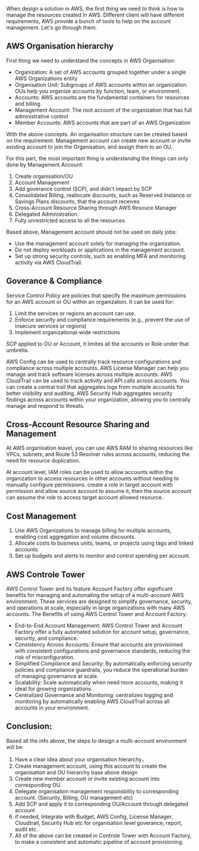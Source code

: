 When design a solution in AWS, the first thing we need to think is how to manage the resources created in AWS. Different client will have different requirements, AWS provide a bunch of tools to help on the account management. Let's go through them.

## AWS Organisation hierarchy

First thing we need to understand the concepts in AWS Organisation:

- Organization: A set of AWS accounts grouped together under a single AWS Organizations entity
- Organisation Unit: Subgroups of AWS accounts within an organization. OUs help you organize accounts by function, team, or environment.
- Accounts: AWS accounts are the fundamental containers for resources and billing.
- Management Account: The root account of the organization that has full administrative control
- Member Accounts: AWS accounts that are part of an AWS Organization

With the above concepts. An organisation structure can be created based on the requirement. Management account can create new account or invite existing account to join the Organisation, and assign them to an OU.

For this part, the most important thing is understandng the things can only done by Management Account:

1. Create organisation/OU
2. Account Management
3. Add goverance control (SCP), and didn't impact by SCP
4. Consolidated Billing, reallocate discounts, such as Reserved Instance or Savings Plans discounts, that the account receives
5. Cross-Account Resource Sharing through AWS Resouce Manager
6. Delegated Administration.
7. Fully unrestricted access to all the resources.

Based above, Management account should not be used on daily jobs:

- Use the management account solely for managing the organization.
- Do not deploy workloads or applications in the management account.
- Set up strong security controls, such as enabling MFA and monitoring activity via AWS CloudTrail.

## Goverance & Compliance

Service Control Policy are policies that specify the maximum permissions for an AWS account or OU within an organization. It can be used for:

1. Limit the services or regions an account can use.
2. Enforce security and compliance requirements (e.g., prevent the use of insecure services or regions)
3. Implement organizational-wide restrictions

SCP applied to OU or Account, it limites all the accounts or Role under that umbrella.

AWS Config can be used to centrally track resource configurations and compliance across multiple accounts.
AWS License Manager can help you manage and track software licenses across multiple accounts.
AWS CloudTrail can be used to track activity and API calls across accounts. You can create a central trail that aggregates logs from multiple accounts for better visibility and auditing.
AWS Security Hub aggregates security findings across accounts within your organization, allowing you to centrally manage and respond to threats.

## Cross-Account Resource Sharing and Management

At AWS organisation leavel, you can use AWS RAM to sharing resources like VPCs, subnets, and Route 53 Resolver rules across accounts, reducing the need for resource duplication.

At account level, IAM roles can be used to allow accounts within the organization to access resources in other accounts without needing to manually configure permissions. create a role in target account with permission and allow source account to assume it, then the source account can assume the role to access target account allowed resource.

## Cost Management

1. Use AWS Organizations to manage billing for multiple accounts, enabling cost aggregation and volume discounts.
2. Allocate costs to business units, teams, or projects using tags and linked accounts.
3. Set up budgets and alerts to monitor and control spending per account.

## AWS Controle Tower

AWS Control Tower and its feature Account Factory offer significant benefits for managing and automating the setup of a multi-account AWS environment. These services are designed to simplify governance, security, and operations at scale, especially in large organizations with many AWS accounts. The Benefits of using AWS Control Tower and Account Factory:

- End-to-End Account Management: AWS Control Tower and Account Factory offer a fully automated solution for account setup, governance, security, and compliance.
- Consistency Across Accounts: Ensure that accounts are provisioned with consistent configurations and governance standards, reducing the risk of misconfiguration.
- Simplified Compliance and Security: By automatically enforcing security policies and compliance guardrails, you reduce the operational burden of managing governance at scale.
- Scalability: Scale automatically when need more accounts, making it ideal for growing organizations.
- Centralized Governance and Monitoring: centralizes logging and monitoring by automatically enabling AWS CloudTrail across all accounts in your environment.

## Conclusion:

Based all the info above, the steps to design a multi-account environment will be:

1. Have a clear idea about your organisation hierarchy，
2. Create management account, using this account to create the organisation and OU hierarchy base above design
3. Create new member account or invite existing account into corresponding OU.
4. Delegate organisation management responsbility to corresponding account. (Security, Billing, OU management etc)
5. Add SCP and apply it to corresponding OU/Account through delegated account
6. if needed, Integrate with Budget, AWS Config, License Manager, Cloudtrail, Security Hub etc for organisation level goverance, report, audit etc.
7. All of the above can be created in Controle Tower with Account Factory, to make a consistent and automatic pipeline of account provisioning.
